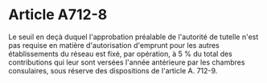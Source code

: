 # Article A712-8

Le seuil en deçà duquel l'approbation préalable de l'autorité de tutelle n'est pas requise en matière d'autorisation d'emprunt pour les autres établissements du réseau est fixé, par opération, à 5 % du total des contributions qui leur sont versées l'année antérieure par les chambres consulaires, sous réserve des dispositions de l'article A. 712-9.
